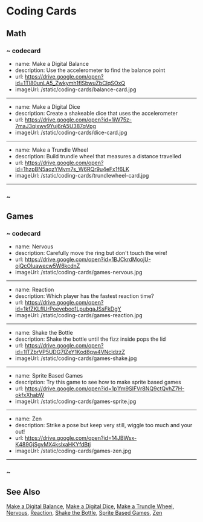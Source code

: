 # Coding Cards

## Math

### ~ codecard
* name: Make a Digital Balance
* description: Use the accelerometer to find the balance point
* url: https://drive.google.com/open?id=1Tl80unLA5_Zwkymh1flSbwuZbCIqSOxQ
* imageUrl: /static/coding-cards/balance-card.jpg
---
* name: Make a Digital Dice
* description: Create a shakeable dice that uses the accelerometer
* url: https://drive.google.com/open?id=1iW75z-7maJ3qixwv9Yuj6rA5U387qVpg
* imageUrl: /static/coding-cards/dice-card.jpg
---
* name: Make a Trundle Wheel
* description: Build trundle wheel that measures a distance travelled
* url: https://drive.google.com/open?id=1hzpBN5aqzYMvm7s_W6RQr9u4eFx1f6LK
* imageUrl: /static/coding-cards/trundlewheel-card.jpg
---
### ~

## Games

### ~ codecard
* name: Nervous
* description: Carefully move the ring but don't touch the wire!
* url: https://drive.google.com/open?id=1BJCkrdMoojU-ojQcOluawecw5W6kcdnZ
* imageUrl: /static/coding-cards/games-nervous.jpg
---
* name: Reaction
* description: Which player has the fastest reaction time?
* url: https://drive.google.com/open?id=1kfZKLflUrPoeveboo1LpubgaJSsFkDgY
* imageUrl: /static/coding-cards/games-reaction.jpg
---
* name: Shake the Bottle
* description: Shake the bottle until the fizz inside pops the lid
* url: https://drive.google.com/open?id=1lTZbrVP5UDG7IZeY1Kod8gw4VNcldzzZ
* imageUrl: /static/coding-cards/games-shake.jpg
---
* name: Sprite Based Games
* description: Try this game to see how to make sprite based games
* url: https://drive.google.com/open?id=1p1fm9SlFVr8NQ9ctQvhZ7H-okfxXhabW
* imageUrl: /static/coding-cards/games-sprite.jpg
---
* name: Zen
* description: Strike a pose but keep very still, wiggle too much and your out!
* url: https://drive.google.com/open?id=14JBWsx-K489GjSgvMX4kslxaHKYfdBtj
* imageUrl: /static/coding-cards/games-zen.jpg
---
### ~

## See Also

[Make a Digital Balance](https://drive.google.com/open?id=1Tl80unLA5_Zwkymh1flSbwuZbCIqSOxQ),
[Make a Digital Dice](https://drive.google.com/open?id=1iW75z-7maJ3qixwv9Yuj6rA5U387qVpg),
[Make a Trundle Wheel](https://drive.google.com/open?id=1hzpBN5aqzYMvm7s_W6RQr9u4eFx1f6LK),
[Nervous](https://drive.google.com/open?id=1BJCkrdMoojU-ojQcOluawecw5W6kcdnZ),
[Reaction](https://drive.google.com/open?id=1kfZKLflUrPoeveboo1LpubgaJSsFkDgY),
[Shake the Bottle](https://drive.google.com/open?id=1lTZbrVP5UDG7IZeY1Kod8gw4VNcldzzZ),
[Sprite Based Games](https://drive.google.com/open?id=1p1fm9SlFVr8NQ9ctQvhZ7H-okfxXhabW),
[Zen](https://drive.google.com/open?id=14JBWsx-K489GjSgvMX4kslxaHKYfdBtj)
